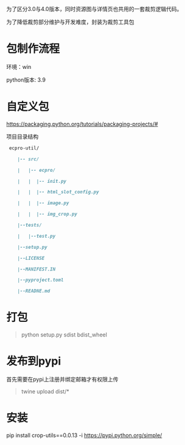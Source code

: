为了区分3.0与4.0版本，同时资源图与详情页也共用的一套裁剪逻辑代码。

为了降低裁剪部分维护与开发难度，封装为裁剪工具包





# 包制作流程

环境：win

python版本: 3.9



# 自定义包

https://packaging.python.org/tutorials/packaging-projects/#



项目目录结构

~~~markdown
 ecpro-util/

 	|-- src/

 	|   |-- ecpro/

 	|   |  |-- init.py

 	|   |  |-- html_slot_config.py

 	|   |  |-- image.py

 	|   |  |-- img_crop.py

 	|--tests/

 	|   |--test.py

 	|--setup.py

 	|--LICENSE

 	|--MANIFEST.IN

 	|--pyproject.toml

 	|--READNE.md
~~~

# 打包
> python setup.py sdist bdist_wheel



# 发布到pypi

首先需要在pypi上注册并绑定邮箱才有权限上传

> twine upload dist/*



# 安装



pip install crop-utils==0.0.13 -i  https://pypi.python.org/simple/